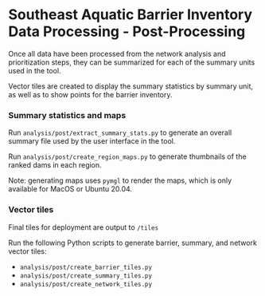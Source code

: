 # Southeast Aquatic Barrier Inventory Data Processing - Post-Processing

Once all data have been processed from the network analysis and prioritization steps, they can be summarized for each of the summary units used in the tool.

Vector tiles are created to display the summary statistics by summary unit, as well as to show points for the barrier inventory.

### Summary statistics and maps

Run `analysis/post/extract_summary_stats.py` to generate an overall summary file used by the user interface in the tool.

Run `analysis/post/create_region_maps.py` to generate thumbnails of the ranked dams in each region.

Note: generating maps uses `pymgl` to render the maps, which is only available for MacOS or Ubuntu 20.04.

### Vector tiles

Final tiles for deployment are output to `/tiles`

Run the following Python scripts to generate barrier, summary, and network vector tiles:

- `analysis/post/create_barrier_tiles.py`
- `analysis/post/create_summary_tiles.py`
- `analysis/post/create_network_tiles.py`
